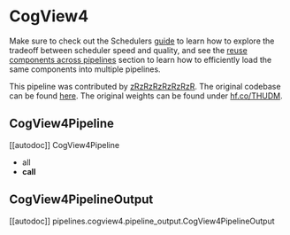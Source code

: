 <!--Copyright 2024 The HuggingFace Team. All rights reserved.
#
# Licensed under the Apache License, Version 2.0 (the "License");
# you may not use this file except in compliance with the License.
# You may obtain a copy of the License at
#
#     http://www.apache.org/licenses/LICENSE-2.0
#
# Unless required by applicable law or agreed to in writing, software
# distributed under the License is distributed on an "AS IS" BASIS,
# WITHOUT WARRANTIES OR CONDITIONS OF ANY KIND, either express or implied.
# See the License for the specific language governing permissions and
# limitations under the License.
-->

# CogView4

<Tip>

Make sure to check out the Schedulers [guide](../../using-diffusers/schedulers) to learn how to explore the tradeoff between scheduler speed and quality, and see the [reuse components across pipelines](../../using-diffusers/loading#reuse-a-pipeline) section to learn how to efficiently load the same components into multiple pipelines.

</Tip>

This pipeline was contributed by [zRzRzRzRzRzRzR](https://github.com/zRzRzRzRzRzRzR). The original codebase can be found [here](https://huggingface.co/THUDM). The original weights can be found under [hf.co/THUDM](https://huggingface.co/THUDM).

## CogView4Pipeline

[[autodoc]] CogView4Pipeline
  - all
  - __call__

## CogView4PipelineOutput

[[autodoc]] pipelines.cogview4.pipeline_output.CogView4PipelineOutput
